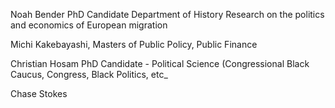 Noah Bender
PhD Candidate
Department of History
Research on the politics and economics of European migration

Michi Kakebayashi, Masters of Public Policy, Public Finance

Christian Hosam
PhD Candidate - Political Science (Congressional Black Caucus, Congress, Black Politics, etc_

Chase Stokes
